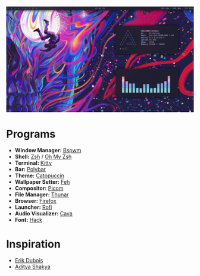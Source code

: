 ![screenshot](screenshot.png)

# Programs
- **Window Manager:** [Bspwm](https://github.com/baskerville/bspwm/)
- **Shell:** [Zsh](https://zsh.sourceforge.io/) / [Oh My Zsh](https://github.com/ohmyzsh/ohmyzsh)
- **Terminal:** [Kitty](https://github.com/kovidgoyal/kitty)
- **Bar:** [Polybar](https://github.com/polybar/polybar)
- **Theme:** [Catppuccin](https://github.com/catppuccin/catppuccin)
- **Wallpaper Setter:** [Feh](https://github.com/derf/feh)
- **Compositor:** [Picom](https://github.com/yshui/picom/)
- **File Manager:** [Thunar](https://gitlab.xfce.org/xfce/thunar)
- **Browser:** [Firefox](https://www.mozilla.org/en-US/firefox/)
- **Launcher:** [Rofi](https://github.com/davatorium/rofi)
- **Audio Visualizer:** [Cava](https://github.com/karlstav/cava)
- **Font:** [Hack](https://sourcefoundry.org/hack/)

# Inspiration
- [Erik Dubois](https://github.com/erikdubois/)
- [Aditya Shakya](https://github.com/adi1090x)

